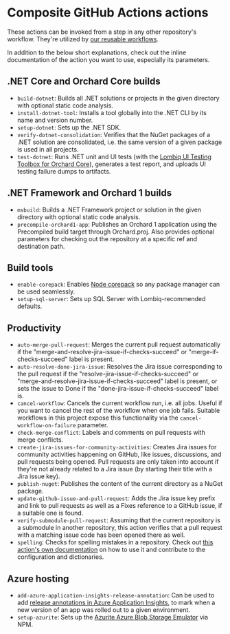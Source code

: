 # Composite GitHub Actions actions

These actions can be invoked from a step in any other repository's workflow. They're utilized by [our reusable workflows](Workflows/Index.md).

In addition to the below short explanations, check out the inline documentation of the action you want to use, especially its parameters.

## .NET Core and Orchard Core builds

- `build-dotnet`: Builds all .NET solutions or projects in the given directory with optional static code analysis.
- `install-dotnet-tool`: Installs a tool globally into the .NET CLI by its name and version number.
- `setup-dotnet`: Sets up the .NET SDK.
- `verify-dotnet-consolidation`: Verifies that the NuGet packages of a .NET solution are consolidated, i.e. the same version of a given package is used in all projects.
- `test-dotnet`: Runs .NET unit and UI tests (with the [Lombiq UI Testing Toolbox for Orchard Core](https://github.com/Lombiq/UI-Testing-Toolbox)), generates a test report, and uploads UI testing failure dumps to artifacts.

## .NET Framework and Orchard 1 builds

- `msbuild`: Builds a .NET Framework project or solution in the given directory with optional static code analysis.
- `precompile-orchard1-app`: Publishes an Orchard 1 application using the Precompiled build target through Orchard.proj. Also provides optional parameters for checking out the repository at a specific ref and destination path.

## Build tools

- `enable-corepack`: Enables [Node corepack](https://nodejs.org/docs/latest-v16.x/api/corepack.html) so any package manager can be used seamlessly.
- `setup-sql-server`: Sets up SQL Server with Lombiq-recommended defaults.

## Productivity

- `auto-merge-pull-request`: Merges the current pull request automatically if the "merge-and-resolve-jira-issue-if-checks-succeed" or "merge-if-checks-succeed" label is present.
- `auto-resolve-done-jira-issue`: Resolves the Jira issue corresponding to the pull request if the "resolve-jira-issue-if-checks-succeed" or "merge-and-resolve-jira-issue-if-checks-succeed" label is present, or sets the issue to Done if the "done-jira-issue-if-checks-succeed" label is.
- `cancel-workflow`: Cancels the current workflow run, i.e. all jobs. Useful if you want to cancel the rest of the workflow when one job fails. Suitable workflows in this project expose this functionality via the `cancel-workflow-on-failure` parameter.
- `check-merge-conflict`: Labels and comments on pull requests with merge conflicts.
- `create-jira-issues-for-community-activities`: Creates Jira issues for community activities happening on GitHub, like issues, discussions, and pull requests being opened. Pull requests are only taken into account if they're not already related to a Jira issue (by starting their title with a Jira issue key).
- `publish-nuget`: Publishes the content of the current directory as a NuGet package.
- `update-github-issue-and-pull-request`: Adds the Jira issue key prefix and link to pull requests as well as a Fixes reference to a GitHub issue, if a suitable one is found.
- `verify-submodule-pull-request`: Assuming that the current repository is a submodule in another repository, this action verifies that a pull request with a matching issue code has been opened there as well.
- `spelling`: Checks for spelling mistakes in a repository. Check out [this action's own documentation](SpellCheckingConfiguration.md) on how to use it and contribute to the configuration and dictionaries.

## Azure hosting

- `add-azure-application-insights-release-annotation`: Can be used to add [release annotations in Azure Application Insights](https://learn.microsoft.com/en-us/azure/azure-monitor/app/annotations), to mark when a new version of an app was rolled out to a given environment.
- `setup-azurite`: Sets up the [Azurite Azure Blob Storage Emulator](https://docs.microsoft.com/en-us/azure/storage/common/storage-use-azurite) via NPM.
